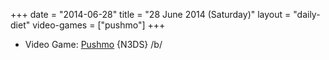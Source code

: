 +++
date = "2014-06-28"
title = "28 June 2014 (Saturday)"
layout = "daily-diet"
video-games = ["pushmo"]
+++

<ul>
<li class="entry Video Game">Video Game: <a href="/video-games/pushmo">Pushmo</a> {N3DS} /b/</li>
</ul>